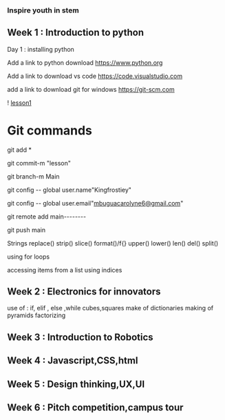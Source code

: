 ### Inspire youth in stem 

## Week 1 : Introduction to python
Day 1 : installing python

Add a link to python download
https://www.python.org

Add a link to download vs code
https://code.visualstudio.com

add a link to download git for windows
https://git-scm.com

! [lesson1 ](./images/lesson1.PNG)


# Git commands 

git add *

git commit-m "lesson"

git branch-m Main

git config -- global user.name"Kingfrostiey"

git config -- global user.email"mbuguacarolyne6@gmail.com"

git remote add main--------

git push main

Strings
    replace()
    strip()
    slice()
    format()/f{}
    upper()
    lower()
    len()
    del()
    split()

using for loops 

accessing items from a list using indices

## Week 2 : Electronics for innovators
 use of : if, elif , else ,while
 cubes,squares
 make of dictionaries
 making of pyramids
 factorizing
 
## Week 3 : Introduction to Robotics

## Week 4 : Javascript,CSS,html

## Week 5 : Design thinking,UX,UI

## Week 6 : Pitch competition,campus tour 